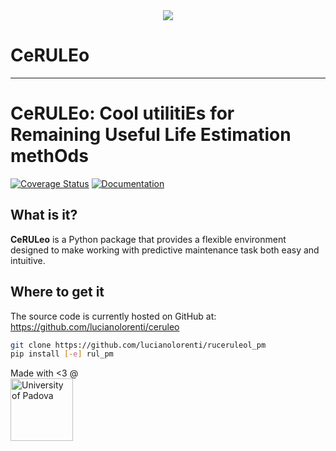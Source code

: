 <div align="center">
  <img src="doc/images/logo.png"><br>
</div>

# CeRULEo
-----------------


# CeRULEo: Cool utilitiEs for Remaining Useful Life Estimation methOds

[![Coverage Status](https://coveralls.io/repos/github/lucianolorenti/rul_pm/badge.svg?branch=main&t=dYuRdM)](https://coveralls.io/github/lucianolorenti/ceruleo?branch=main)
[![Documentation](https://img.shields.io/badge/documentation-dev-brightgreen)](https://lucianolorenti.github.io/ceruleo/)

## What is it?

**CeRULeo** is a Python package that provides a flexible environment designed to make working with predictive maintenance task both easy and intuitive. 

## Where to get it
The source code is currently hosted on GitHub at:
https://github.com/lucianolorenti/ceruleo

```sh
git clone https://github.com/lucianolorenti/ruceruleol_pm
pip install [-e] rul_pm
```




 Made with <3 @   <a href="https://www.dei.unipd.it/">  
         <img alt="University of Padova" src="doc/images/unipd_logo.png" width=100 />
      </a>
